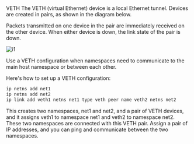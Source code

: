 # **[](https://developers.redhat.com/blog/2018/10/22/introduction-to-linux-interfaces-for-virtual-networking#veth)**

VETH
The VETH (virtual Ethernet) device is a local Ethernet tunnel. Devices are created in pairs, as shown in the diagram below.

Packets transmitted on one device in the pair are immediately received on the other device. When either device is down, the link state of the pair is down.

![i1](https://developers.redhat.com/blog/wp-content/uploads/2018/10/veth.png)

Use a VETH configuration when namespaces need to communicate to the main host namespace or between each other.

Here's how to set up a VETH configuration:

```bash
ip netns add net1
ip netns add net2
ip link add veth1 netns net1 type veth peer name veth2 netns net2
```

This creates two namespaces, net1 and net2, and a pair of VETH devices, and it assigns veth1 to namespace net1 and veth2 to namespace net2. These two namespaces are connected with this VETH pair. Assign a pair of IP addresses, and you can ping and communicate between the two namespaces.
